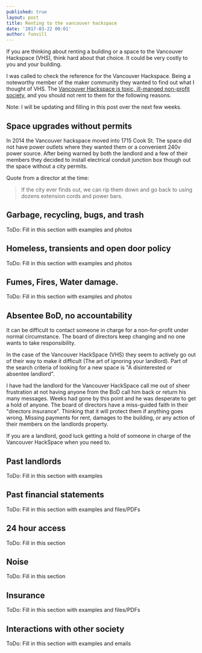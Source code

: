```yaml
---
published: true
layout: post
title: Renting to the vancouver hackspace
date: '2017-03-22 00:01'
author: funvill
---
```


If you are thinking about renting a building or a space to the Vancouver Hackspace (VHS), think hard about that choice. It could be very costly to you and your building. 

I was called to check the reference for the Vancouver Hackspace. Being a noteworthy member of the maker community they wanted to find out what I thought of VHS. The [Vancouver Hackspace is toxic, ill-manged non-profit society](https://blog.abluestar.com/alternatives-to-the-vancouver-hackspace), and you should not rent to them for the following reasons. 

Note: I will be updating and filling in this post over the next few weeks. 

## Space upgrades without permits

In 2014 the Vancouver hackspace moved into 1715 Cook St. The space did not have power outlets where they wanted them or a convenient 240v power source. After being warned by both the landlord and a few of their members they decided to install electrical conduit junction box though out the space without a city permits. 

Quote from a director at the time: 

> If the city ever finds out, we can rip them down and go back to using dozens extension cords and power bars.

## Garbage, recycling, bugs, and trash 
ToDo: Fill in this section with examples and photos 

## Homeless, transients and open door policy 
ToDo: Fill in this section with examples and photos 

## Fumes, Fires, Water damage.  
ToDo: Fill in this section with examples and photos 

## Absentee BoD, no accountability 
It can be difficult to contact someone in charge for a non-for-profit under normal circumstance. The board of directors keep changing and no one wants to take responsibility. 

In the case of the Vancouver HackSpace (VHS) they seem to actively go out of their way to make it difficult (The art of ignoring your landlord). Part of the search criteria of looking for a new space is "A disinterested or absentee landlord".

I have had the landlord for the Vancouver HackSpace call me out of sheer frustration at not having anyone from the BoD call him back or return his many messages. Weeks had gone by this point and he was desperate to get a hold of anyone. The board of directors have a miss-guided faith in their "directors insurance". Thinking that it will protect them if anything goes wrong. Missing payments for rent, damages to the building, or any action of their members on the landlords property. 

If you are a landlord, good luck getting a hold of someone in charge of the Vancouver HackSpace when you need to. 


## Past landlords 
ToDo: Fill in this section with examples 

## Past financial statements
ToDo: Fill in this section with examples and files/PDFs

## 24 hour access 
ToDo: Fill in this section

## Noise
ToDo: Fill in this section

## Insurance 
ToDo: Fill in this section with examples and files/PDFs

## Interactions with other society
ToDo: Fill in this section with examples and emails 
